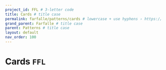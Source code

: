 ```yaml
---
project_id: FFL # 3-letter code
title: Cards # title case
permalink: farfalle/patterns/cards # lowercase + use hyphens › https://tinyurl.com/27kmc4rb
grand_parent: Farfalle # title case
parent: Patterns # title case
layout: default
nav_order: 100
---
```


# Cards `FFL`
